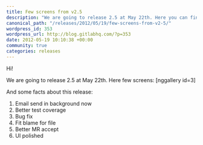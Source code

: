 ```yaml
--- 
title: Few screens from v2.5
description: "We are going to release 2.5 at May 22th. Here you can find information!"
canonical_path: "/releases/2012/05/19/few-screens-from-v2-5/"
wordpress_id: 353
wordpress_url: http://blog.gitlabhq.com/?p=353
date: 2012-05-19 10:10:38 +00:00
community: true
categories: releases
---
```

Hi! 

We are going to release 2.5 at May 22th. Here few screens: 
[nggallery id=3]


And some facts about this release: 

1. Email send in background now 
2. Better test coverage
3. Bug fix
4. Fit blame for file
5. Better MR accept
6. UI polished 
